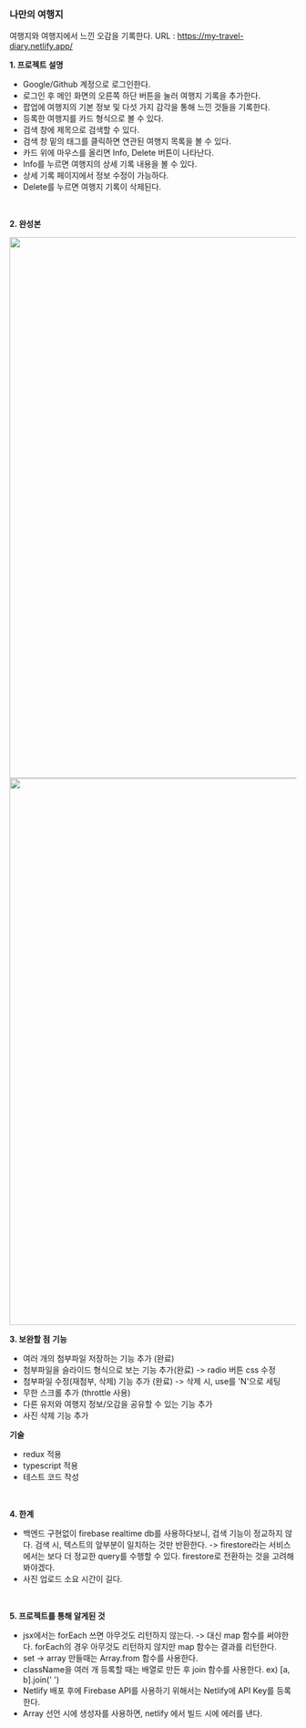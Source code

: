 ### 나만의 여행지
여행지와 여행지에서 느낀 오감을 기록한다.
URL : https://my-travel-diary.netlify.app/
<br/>

**1. 프로젝트 설명**
 - Google/Github 계정으로 로그인한다.
 - 로그인 후 메인 화면의 오른쪽 하단 버튼을 눌러 여행지 기록을 추가한다.
 - 팝업에 여행지의 기본 정보 및 다섯 가지 감각을 통해 느낀 것들을 기록한다.
 - 등록한 여행지를 카드 형식으로 볼 수 있다.
 - 검색 창에 제목으로 검색할 수 있다.
 - 검색 창 밑의 태그를 클릭하면 연관된 여행지 목록을 볼 수 있다.
 - 카드 위에 마우스를 올리면 Info, Delete 버튼이 나타난다.
 - Info를 누르면 여행지의 상세 기록 내용을 볼 수 있다.
 - 상세 기록 페이지에서 정보 수정이 가능하다.
 - Delete를 누르면 여행지 기록이 삭제된다.
<br/>

**2. 완성본**

<img src="https://user-images.githubusercontent.com/17793440/131830778-e342d06f-097c-4772-a999-a2676db5be3d.png" width="950px"/>
<img src="https://user-images.githubusercontent.com/17793440/131830960-fe04ea8d-8c4d-42be-8a8a-f5cba06fd276.png" width="960px"/>
<br/>

**3. 보완할 점**
 **기능**
 - 여러 개의 첨부파일 저장하는 기능 추가 (완료)
 - 첨부파일을 슬라이드 형식으로 보는 기능 추가(완료) -> radio 버튼 css 수정
 - 첨부파일 수정(재첨부, 삭제) 기능 추가 (완료) -> 삭제 시, use를 'N'으로 세팅
 - 무한 스크롤 추가 (throttle 사용)
 - 다른 유저와 여행지 정보/오감을 공유할 수 있는 기능 추가
 - 사진 삭제 기능 추가

 **기술**
 - redux 적용
 - typescript 적용
 - 테스트 코드 작성
<br/>

**4. 한계**
 - 백엔드 구현없이 firebase realtime db를 사용하다보니, 검색 기능이 정교하지 않다.
   검색 시, 텍스트의 앞부분이 일치하는 것만 반환한다.
   -> firestore라는 서비스에서는 보다 더 정교한 query를 수행할 수 있다. firestore로 전환하는 것을 고려해봐야겠다.
 - 사진 업로드 소요 시간이 길다.

<br/>

**5. 프로젝트를 통해 알게된 것**
  - jsx에서는 forEach 쓰면 아무것도 리턴하지 않는다.
    -> 대신 map 함수를 써야한다. forEach의 경우 아무것도 리턴하지 않지만 map 함수는 결과를 리턴한다.
  - set -> array 만들때는 Array.from 함수를 사용한다.
  - className을 여러 개 등록할 때는 배열로 만든 후 join 함수를 사용한다. ex) [a, b].join(' ')
  - Netlify 배포 후에 Firebase API를 사용하기 위해서는 Netlify에 API Key를 등록한다.
  - Array 선언 시에 생성자를 사용하면, netlify 에서 빌드 시에 에러를 낸다.



